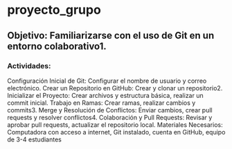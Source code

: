 # proyecto_grupo
## Objetivo: Familiarizarse con el uso de Git en un entorno colaborativo1.

### Actividades:

Configuración Inicial de Git: Configurar el nombre de usuario y correo electrónico.
Crear un Repositorio en GitHub: Crear y clonar un repositorio2.
Inicializar el Proyecto: Crear archivos y estructura básica, realizar un commit inicial.
Trabajo en Ramas: Crear ramas, realizar cambios y commits3.
Merge y Resolución de Conflictos: Enviar cambios, crear pull requests y resolver conflictos4.
Colaboración y Pull Requests: Revisar y aprobar pull requests, actualizar el repositorio local.
Materiales Necesarios: Computadora con acceso a internet, Git instalado, cuenta en GitHub, equipo de 3-4 estudiantes
